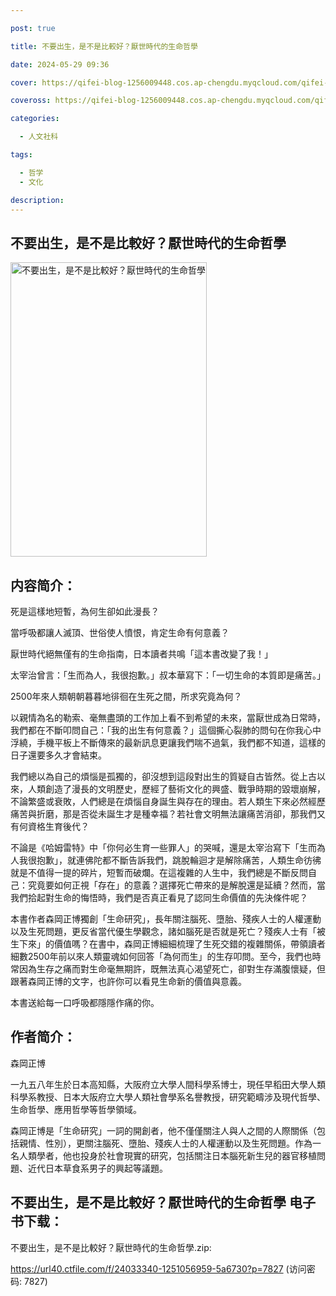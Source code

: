 ```yaml
---

post: true

title: 不要出生，是不是比較好？厭世時代的生命哲學

date: 2024-05-29 09:36

cover: https://qifei-blog-1256009448.cos.ap-chengdu.myqcloud.com/qifei-blog/65d9df659f345e8d03102d06.jpg

coveross: https://qifei-blog-1256009448.cos.ap-chengdu.myqcloud.com/qifei-blog/65d9df659f345e8d03102d06.jpg

categories:

  - 人文社科

tags:

  - 哲学
  - 文化

description:
---
```




## 不要出生，是不是比較好？厭世時代的生命哲學
<img alt=" 不要出生，是不是比較好？厭世時代的生命哲學" class="aligncenter loaded" data-was-processed="true" decoding="async" fetchpriority="high" height="471" src="https://qifei-blog-1256009448.cos.ap-chengdu.myqcloud.com/qifei-blog/65d9df659f345e8d03102d06.jpg " style="cursor: zoom-in;" width="314"/>

## 内容简介：

死是這樣地短暫，為何生卻如此漫長？

當呼吸都讓人滅頂、世俗使人憤恨，肯定生命有何意義？

厭世時代絕無僅有的生命指南，日本讀者共鳴「這本書改變了我！」

太宰治曾言：「生而為人，我很抱歉。」叔本華寫下：「一切生命的本質即是痛苦。」

2500年來人類朝朝暮暮地徘徊在生死之間，所求究竟為何？

以親情為名的勒索、毫無盡頭的工作加上看不到希望的未來，當厭世成為日常時，我們都在不斷叩問自己：「我的出生有何意義？」這個撕心裂肺的問句在你我心中浮繞，手機平板上不斷傳來的最新訊息更讓我們喘不過氣，我們都不知道，這樣的日子還要多久才會結束。

我們總以為自己的煩惱是孤獨的，卻沒想到這段對出生的質疑自古皆然。從上古以來，人類創造了漫長的文明歷史，歷經了藝術文化的興盛、戰爭時期的毀壞崩解，不論繁盛或衰敗，人們總是在煩惱自身誕生與存在的理由。若人類生下來必然經歷痛苦與折磨，那是否從未誕生才是種幸福？若社會文明無法讓痛苦消卻，那我們又有何資格生育後代？

不論是《哈姆雷特》中「你何必生育一些罪人」的哭喊，還是太宰治寫下「生而為人我很抱歉」，就連佛陀都不斷告訴我們，跳脫輪迴才是解除痛苦，人類生命彷彿就是不值得一提的碎片，短暫而破爛。在這複雜的人生中，我們總是不斷反問自己：究竟要如何正視「存在」的意義？選擇死亡帶來的是解脫還是延續？然而，當我們拾起對生命的悔悟時，我們是否真正看見了認同生命價值的先決條件呢？

本書作者森岡正博獨創「生命研究」，長年關注腦死、墮胎、殘疾人士的人權運動以及生死問題，更反省當代優生學觀念，諸如腦死是否就是死亡？殘疾人士有「被生下來」的價值嗎？在書中，森岡正博細細梳理了生死交錯的複雜關係，帶領讀者細數2500年前以來人類靈魂如何回答「為何而生」的生存叩問。至今，我們也時常因為生存之痛而對生命毫無期許，既無法真心渴望死亡，卻對生存滿腹懷疑，但跟著森岡正博的文字，也許你可以看見生命新的價值與意義。

本書送給每一口呼吸都隱隱作痛的你。

## 作者简介：

森岡正博

一九五八年生於日本高知縣，大阪府立大學人間科學系博士，現任早稻田大學人類科學系教授、日本大阪府立大學人類社會學系名譽教授，研究範疇涉及現代哲學、生命哲學、應用哲學等哲學領域。

森岡正博是「生命研究」一詞的開創者，他不僅僅關注人與人之間的人際關係（包括親情、性別），更關注腦死、墮胎、殘疾人士的人權運動以及生死問題。作為一名人類學者，他也投身於社會現實的研究，包括關注日本腦死新生兒的器官移植問題、近代日本草食系男子的興起等議題。

## 不要出生，是不是比較好？厭世時代的生命哲學 电子书下载：



不要出生，是不是比較好？厭世時代的生命哲學.zip: 

https://url40.ctfile.com/f/24033340-1251056959-5a6730?p=7827 (访问密码: 7827)

